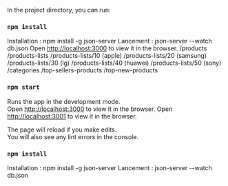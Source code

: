 In the project directory, you can run:

### `npm install`

Installation : npm install -g json-server
Lancement : json-server --watch db.json
Open [http://localhost:3000](http://localhost:3000) to view it in the browser.
/products
/products-lists
/products-lists/10 (apple)
/products-lists/20 (samsung)
/products-lists/30 (lg)
/products-lists/40 (huawei)
/products-lists/50 (sony)
/categories
/top-sellers-products
/top-new-products

### `npm start`

Runs the app in the development mode.\
Open [http://localhost:3000](http://localhost:3000) to view it in the browser.
Open [http://localhost:3001](http://localhost:3001) to view it in the browser.

The page will reload if you make edits.\
You will also see any lint errors in the console.

### `npm install`

Installation : npm install -g json-server
Lancement : json-server --watch db.json
